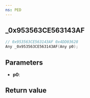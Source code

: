 ```yaml
---
ns: PED
---
```

## _0x953563CE563143AF

```c
// 0x953563CE563143AF 0x4DD03628
Any _0x953563CE563143AF(Any p0);
```


## Parameters
* **p0**: 

## Return value
